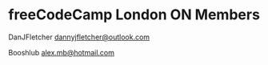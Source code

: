 freeCodeCamp London ON Members
===
DanJFletcher dannyjfletcher@outlook.com

Booshlub alex.mb@hotmail.com
